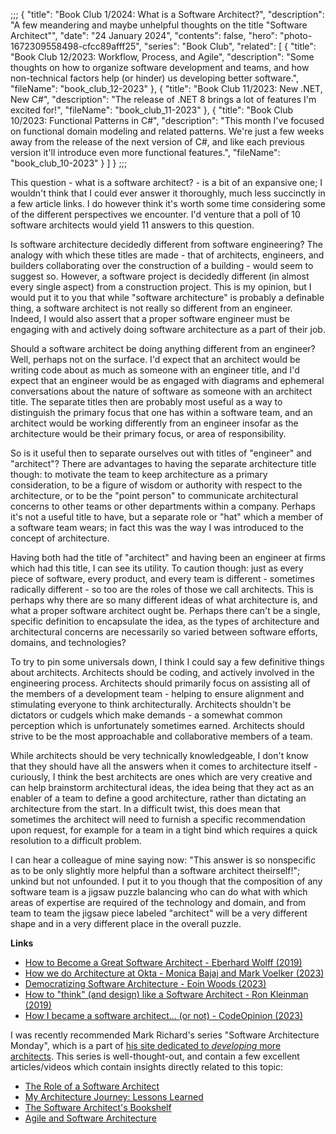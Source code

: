 ;;;
{
	"title": "Book Club 1/2024: What is a Software Architect?",
	"description": "A few meandering and maybe unhelpful thoughts on the title \"Software Architect\"",
	"date": "24 January 2024",
	"contents": false,
	"hero": "photo-1672309558498-cfcc89afff25",
	"series": "Book Club",
    "related": [
		{ "title": "Book Club 12/2023: Workflow, Process, and Agile", "description": "Some thoughts on how to organize software development and teams, and how non-technical factors help (or hinder) us developing better software.", "fileName": "book_club_12-2023" },
		{ "title": "Book Club 11/2023: New .NET, New C#", "description": "The release of .NET 8 brings a lot of features I'm excited for!", "fileName": "book_club_11-2023" },
		{ "title": "Book Club 10/2023: Functional Patterns in C#", "description": "This month I've focused on functional domain modeling and related patterns. We're just a few weeks away from the release of the next version of C#, and like each previous version it'll introduce even more functional features.", "fileName": "book_club_10-2023" }
	]
}
;;;

This question - what is a software architect? - is a bit of an expansive one; I wouldn't think that I could ever answer it thoroughly, much less succinctly in a few article links. I do however think it's worth some time considering some of the different perspectives we encounter. I'd venture that a poll of 10 software architects would yield 11 answers to this question.

Is software architecture decidedly different from software engineering? The analogy with which these titles are made - that of architects, engineers, and builders collaborating over the construction of a building - would seem to suggest so. However, a software project is decidedly different (in almost every single aspect) from a construction project. This is my opinion, but I would put it to you that while "software architecture" is probably a definable thing, a software architect is not really so different from an engineer. Indeed, I would also assert that a proper software engineer must be engaging with and actively doing software architecture as a part of their job.

Should a software architect be doing anything different from an engineer? Well, perhaps not on the surface. I'd expect that an architect would be writing code about as much as someone with an engineer title, and I'd expect that an engineer would be as engaged with diagrams and ephemeral conversations about the nature of software as someone with an architect title. The separate titles then are probably most useful as a way to distinguish the primary focus that one has within a software team, and an architect would be working differently from an engineer insofar as the architecture would be their primary focus, or area of responsibility.

So is it useful then to separate ourselves out with titles of "engineer" and "architect"? There are advantages to having the separate architecture title though: to motivate the team to keep architecture as a primary consideration, to be a figure of wisdom or authority with respect to the architecture, or to be the "point person" to communicate architectural concerns to other teams or other departments within a company. Perhaps it's not a useful title to have, but a separate role or "hat" which a member of a software team wears; in fact this was the way I was introduced to the concept of architecture.

Having both had the title of "architect" and having been an engineer at firms which had this title, I can see its utility. To caution though: just as every piece of software, every product, and every team is different - sometimes radically different - so too are the roles of those we call architects. This is perhaps why there are so many different ideas of what architecture is, and what a proper software architect ought be. Perhaps there can't be a single, specific definition to encapsulate the idea, as the types of architecture and architectural concerns are necessarily so varied between software efforts, domains, and technologies?

To try to pin some universals down, I think I could say a few definitive things about architects. Architects should be coding, and actively involved in the engineering process. Architects should primarily focus on assisting all of the members of a development team - helping to ensure alignment and stimulating everyone to think architecturally. Architects shouldn't be dictators or cudgels which make demands - a somewhat common perception which is unfortunately sometimes earned. Architects should strive to be the most approachable and collaborative members of a team.

While architects should be very technically knowledgeable, I don't know that they should have all the answers when it comes to architecture itself - curiously, I think the best architects are ones which are very creative and can help brainstorm architectural ideas, the idea being that they act as an enabler of a team to define a good architecture, rather than dictating an architecture from the start. In a difficult twist, this does mean that sometimes the architect will need to furnish a specific recommendation upon request, for example for a team in a tight bind which requires a quick resolution to a difficult problem.

I can hear a colleague of mine saying now: "This answer is so nonspecific as to be only slightly more helpful than a software architect theirself!"; unkind but not unfounded. I put it to you though that the composition of any software team is a jigsaw puzzle balancing who can do what with which areas of expertise are required of the technology and domain, and from team to team the jigsaw piece labeled "architect" will be a very different shape and in a very different place in the overall puzzle.

**Links**

* [How to Become a Great Software Architect - Eberhard Wolff (2019)](https://www.youtube.com/watch?v=v_nhv6aY1Kg)
* [How we do Architecture at Okta - Monica Bajaj and Mark Voelker (2023)](https://www.youtube.com/watch?v=asoVNjGoFOM)
* [Democratizing Software Architecture - Eoin Woods (2023)](https://www.youtube.com/watch?v=nchRmYvUf2Y&list=PLEx5khR4g7PJELLTYwXZHcimWAwTUaWGA)
* [How to "think" (and design) like a Software Architect - Ron Kleinman (2019)](https://www.youtube.com/watch?v=mCM6QVHD08c)
* [How I became a software architect... (or not) - CodeOpinion (2023)](https://www.youtube.com/watch?v=6j-PyJ1tFn8)

I was recently recommended Mark Richard's series "Software Architecture Monday", which is a part of [his site dedicated to _developing_ more architects](https://developertoarchitect.com/). This series is well-thought-out, and contain a few excellent articles/videos which contain insights directly related to this topic:

* [The Role of a Software Architect](https://developertoarchitect.com/lessons/lesson108.html)
* [My Architecture Journey: Lessons Learned ](https://developertoarchitect.com/lessons/lesson100.html)
* [The Software Architect's Bookshelf](https://developertoarchitect.com/lessons/lesson54.html)
* [Agile and Software Architecture](https://developertoarchitect.com/lessons/lesson30.html)
